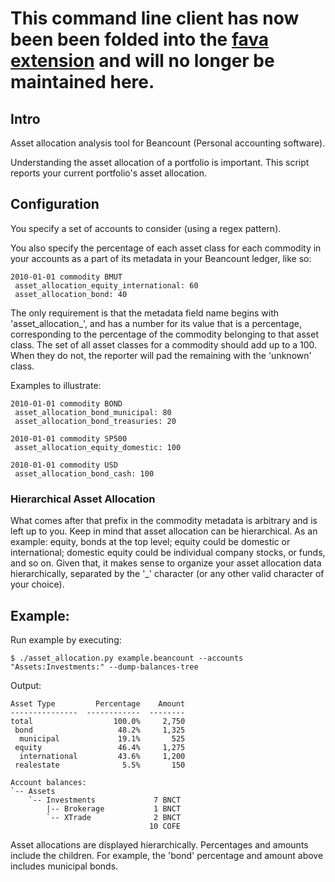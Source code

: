 # This command line client has now been been folded into the [fava extension](https://github.com/redstreet/fava_investor) and will no longer be maintained here.


## Intro
Asset allocation analysis tool for Beancount (Personal accounting software).

Understanding the asset allocation of a portfolio is important. This script reports your
current portfolio's asset allocation.


## Configuration

You specify a set of accounts to consider (using a regex pattern).

You also specify the percentage of each asset class for each commodity in your accounts
as a part of its metadata in your Beancount ledger, like so:

```
2010-01-01 commodity BMUT
 asset_allocation_equity_international: 60
 asset_allocation_bond: 40
```

The only requirement is that the metadata field name begins with 'asset_allocation_',
and has a number for its value that is a percentage, corresponding to the percentage of
the commodity belonging to that asset class. The set of all asset classes for a
commodity should add up to a 100. When they do not, the reporter will pad the remaining
with the 'unknown' class.

Examples to illustrate:

```
2010-01-01 commodity BOND
 asset_allocation_bond_municipal: 80
 asset_allocation_bond_treasuries: 20
```

```
2010-01-01 commodity SP500
 asset_allocation_equity_domestic: 100
```

```
2010-01-01 commodity USD
 asset_allocation_bond_cash: 100
```

### Hierarchical Asset Allocation

What comes after that prefix in the commodity metadata is arbitrary and is left up to
you. Keep in mind that asset allocation can be hierarchical. As an example: equity,
bonds at the top level; equity could be domestic or international; domestic equity could
be individual company stocks, or funds, and so on. Given that, it makes sense to
organize your asset allocation data hierarchically, separated by the '_' character (or
any other valid character of your choice).


## Example:
Run example by executing:
```
$ ./asset_allocation.py example.beancount --accounts "Assets:Investments:" --dump-balances-tree
```
Output:
```
Asset Type         Percentage    Amount
---------------  ------------  --------
total                  100.0%     2,750
 bond                   48.2%     1,325
  municipal             19.1%       525
 equity                 46.4%     1,275
  international         43.6%     1,200
 realestate              5.5%       150

Account balances:
`-- Assets                  
    `-- Investments             7 BNCT
        |-- Brokerage           1 BNCT
        `-- XTrade              2 BNCT
                               10 COFE
```

Asset allocations are displayed hierarchically. Percentages and amounts include the
children. For example, the 'bond' percentage and amount above includes municipal bonds.

